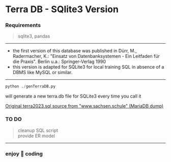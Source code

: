 # Terra DB - SQlite3 Version
### Requirements
 > sqlite3,
 > pandas
---
- the first version of this database was published in D&uuml;rr, M., Radermacher, K.: "Einsatz von Datenbanksystemen - Ein Leitfaden f&uuml;r die Praxis". Berlin u.a.: Springer-Verlag 1990
- this version is adapted for SQLite3 for local training SQL in absence of a DBMS like MySQL or similar.

 ---

```python
python ./genTerraDB.py
````
will generate a new terra.db file for SQLite3 every time you call it

[Original terra2023.sql source from "www.sachsen.schule" (MariaDB dump)](https://www.sachsen.schule/~terra/terra2023.sql)


### TO DO
>cleanup SQL script <br>
>provide ER model
---
### enjoy 🍝 coding
